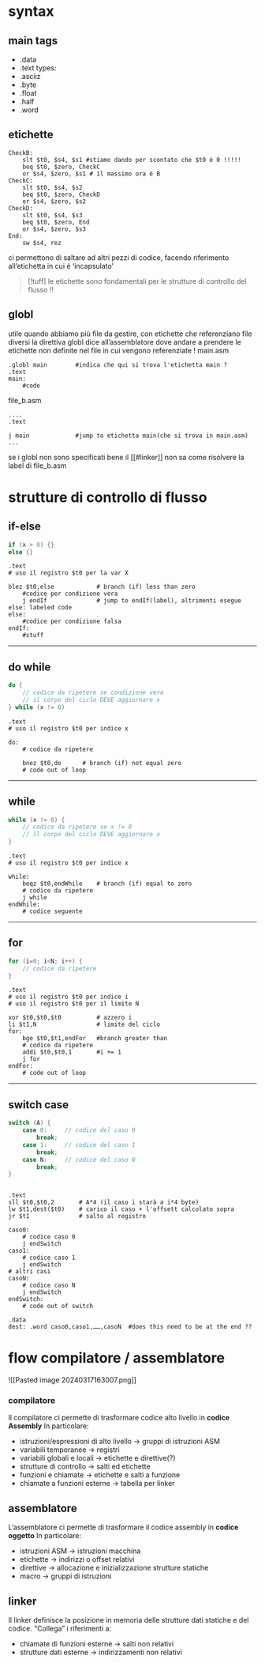 # syntax
## main tags
- .data
- .text
types:
- .asciiz
- .byte
- .float
- .half
- .word
## etichette
```armasm
CheckB:
	slt $t0, $s4, $s1 #stiamo dando per scontato che $t0 è 0 !!!!!
	beq $t0, $zero, CheckC
	or $s4, $zero, $s1 # il massimo ora è B
CheckC:
	slt $t0, $s4, $s2
	beq $t0, $zero, CheckD
	or $s4, $zero, $s2
CheckD: 
	slt $t0, $s4, $s3
	beq $t0, $zero, End
	or $s4, $zero, $s3
End:
	sw $s4, rez
```
ci permettono di saltare ad altri pezzi di codice, facendo riferimento all’etichetta in cui è ‘incapsulato’
>[!tuff] le etichette sono fondamentali per le strutture di controllo del flusso !!

## globl
utile quando abbiamo più file da gestire, con etichette che referenziano file diversi
la direttiva globl dice all’assemblatore dove andare a prendere le etichette non definite nel file in cui vengono referenziate !
main.asm
```armasm
.globl main        #indica che qui si trova l'etichetta main ?
.text
main: 
	#code
```

file_b.asm
```armasm
....
.text

j main             #jump to etichetta main(che si trova in main.asm)
...
```
se i globl non sono specificati bene il [[#linker]] non sa come risolvere la label di file_b.asm

# strutture di controllo di flusso
## if-else

```c
if (x > 0) {} 
else {}
```

```arm-asm
.text
# uso il registro $t0 per la var X

blez $t0,else            # branch (if) less than zero
	#codice per condizione vera
	j endIf              # jump to endIf(label), altrimenti esegue else: labeled code
else:
	#codice per condizione falsa
endIf:
	#stuff

```

***
## do while

```c
do {
	// codice da ripetere se condizione vera
	// il corpo del ciclo DEVE aggiornare x
} while (x != 0)
```

```asm-arm
.text
# uso il registro $t0 per indice x

do:
	# codice da ripetere
	
	bnez $t0,do      # branch (if) not equal zero
	# code out of loop
```

***
## while

```c
while (x != 0) {
	// codice da ripetere se x != 0
	// il corpo del ciclo DEVE aggiornare x
}
```

```asm-arm
.text
# uso il registro $t0 per indice x

while:
	beqz $t0,endWhile    # branch (if) equal to zero
	# codice da ripetere
	j while
endWhile:
	# codice seguente
```

***
## for

```c
for (i=0; i<N; i++) {
	// codice da ripetere
}

```

```asm-arm
.text
# uso il registro $t0 per indice i
# uso il registro $t0 per il limite N

xor $t0,$t0,$t0          # azzero i
li $t1,N                 # limite del ciclo
for:
	bge $t0,$t1,endFor   #branch greater than
	# codice da ripetere
	addi $t0,$t0,1       #i += 1
	j for
endFor:
	# code out of loop
```

***
## switch case

```c
switch (A) {
	case 0:     // codice del caso 0
		break;
	case 1:     // codice del caso 1
		break;
	case N:     // codice del caso N
		break;
}
```

```arm-asm

.text
sll $t0,$t0,2       # A*4 (il caso i starà a i*4 byte)
lw $t1,dest($t0)    # carico il caso + l'offsett calcolato sopra
jr $t1              # salto al registro

caso0:
	# codice caso 0
	j endSwitch
caso1:              
	# codice caso 1
	j endSwitch
# altri casi
casoN:              
	# codice caso N
	j endSwitch
endSwitch:
	# code out of switch

.data
dest: .word caso0,caso1,……,casoN  #does this need to be at the end ??

```

# flow compilatore / assemblatore

![[Pasted image 20240317163007.png]]
### compilatore
Il compilatore ci permette di trasformare codice alto livello in **codice Assembly**
In particolare:
- istruzioni/espressioni di alto livello → gruppi di istruzioni ASM
- variabili temporanee → registri
- variabili globali e locali → etichette e direttive(?)
- strutture di controllo → salti ed etichette
- funzioni e chiamate → etichette e salti a funzione
- chiamate a funzioni esterne → tabella per linker
## assemblatore
L’assemblatore ci permette di trasformare il codice assembly in **codice oggetto**
In particolare:
- istruzioni ASM → istruzioni macchina
- etichette → indirizzi o offset relativi
- direttive → allocazione e inizializzazione strutture statiche
- macro → gruppi di istruzioni
## linker
Il linker definisce la posizione in memoria delle strutture dati statiche e del codice.
“Collega” i riferimenti a:
- chiamate di funzioni esterne → salti non relativi
- strutture dati esterne → indirizzamenti non relativi